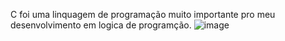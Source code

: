C foi uma linquagem de programação muito importante pro meu desenvolvimento em logica de programção.
![image](https://user-images.githubusercontent.com/69221000/136294237-8f70e538-5050-479a-94fd-3e4ff7ccc110.png)
